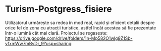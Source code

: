 # Turism-Postgress_fisiere
Utilizatorul urmărește sa redea în mod real, rapid și eficient detalii despre orice fel de zona cu atracții turistice, astfel încât acestea să fie prezentate într-o lumină cât mai clară.
Proiectul se regaseste:
 https://drive.google.com/drive/folders/1n-Mp582O1wlg8Z1Sb-vfxmWw7mBvDr_9?usp=sharing
